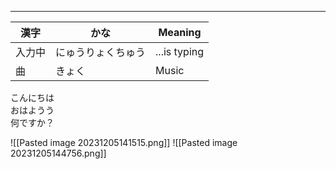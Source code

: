 
---

| 漢字 | かな | Meaning | 
| --- | --- | --- |
| 入力中 | にゅうりょくちゅう | ...is typing |
| 曲 | きょく | Music |

こんにちは \
おはようう \
何ですか？


![[Pasted image 20231205141515.png]]
![[Pasted image 20231205144756.png]]